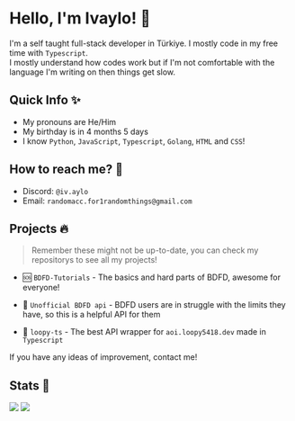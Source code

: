 # Hello, I'm Ivaylo! 👋  
  
I'm a self taught full-stack developer in Türkiye. I mostly code in my free time with `Typescript`.   
I mostly understand how codes work but if I'm not comfortable with the language I'm writing on then things get slow.  
  
## Quick Info ✨  
- My pronouns are He/Him  
- My birthday is in 4 months 5 days
- I know `Python`, `JavaScript`, `Typescript`, `Golang`, `HTML` and `CSS`!  
  
## How to reach me? 💬  
  
- Discord: `@iv.aylo`  
- Email: `randomacc.for1randomthings@gmail.com`  
  
## Projects 🔥  

> Remember these might not be up-to-date, you can check my repositorys to see all my projects!
  
- 🆘 `BDFD-Tutorials` - The basics and hard parts of BDFD, awesome for everyone!  
  
- 👾 `Unofficial BDFD api` - BDFD users are in struggle with the limits they have, so this is a helpful API for them   

- 🚀 `loopy-ts` - The best API wrapper for `aoi.loopy5418.dev` made in `Typescript` 
  
If you have any ideas of improvement, contact me!  
  
## Stats 👀   
<img src="https://github-readme-streak-stats.herokuapp.com/?user=ivay-d&theme=tokyonight&hide_border=true"> <img src="https://github-readme-stats.vercel.app/api/top-langs/?username=ivay-d&theme=tokyonight&show_icons=true&hide_border=true&layout=compact">